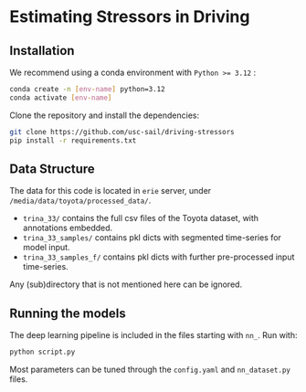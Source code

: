 # Estimating Stressors in Driving

## Installation

We recommend using a conda environment with ``Python >= 3.12`` :

```bash
conda create -n [env-name] python=3.12
conda activate [env-name]
```

Clone the repository and install the dependencies:

```bash
git clone https://github.com/usc-sail/driving-stressors
pip install -r requirements.txt
```

## Data Structure

The data for this code is located in ``erie`` server, under ``/media/data/toyota/processed_data/``.

* ``trina_33/`` contains the full csv files of the Toyota dataset, with annotations embedded.
* ``trina_33_samples/`` contains pkl dicts with segmented time-series for model input.
* ``trina_33_samples_f/`` contains pkl dicts with further pre-processed input time-series.

Any (sub)directory that is not mentioned here can be ignored.

## Running the models

The deep learning pipeline is included in the files starting with ``nn_``. Run with:

```bash
python script.py
```

Most parameters can be tuned through the ``config.yaml`` and ``nn_dataset.py`` files.
